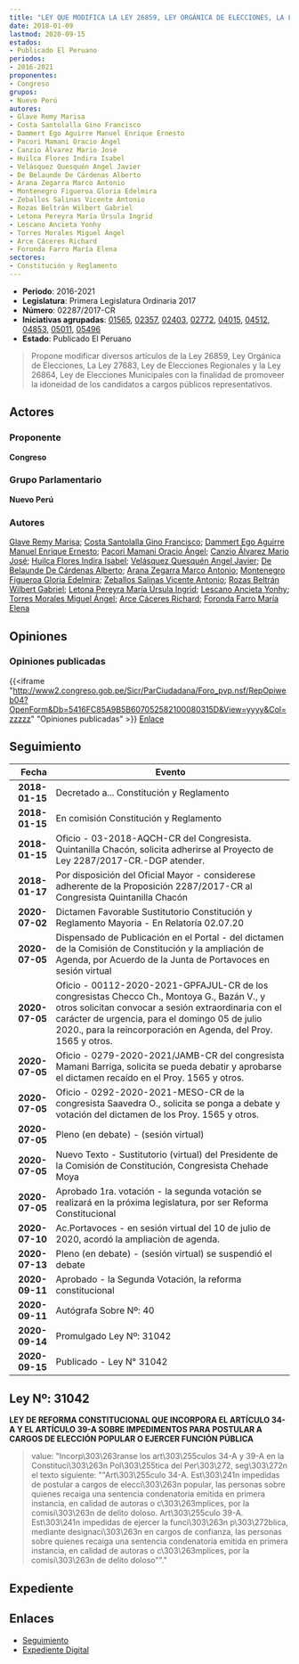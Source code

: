 ```yaml
---
title: "LEY QUE MODIFICA LA LEY 26859, LEY ORGÁNICA DE ELECCIONES, LA LEY 27683, LEY DE ELECCIONES REGIONALES Y LA LEY 26864, LEY DE ELECCIONES MUNICIPALES CON LA FINALIDAD DE PROMOVER LA IDONEIDAD DE LOS CANDIDATOS A CARGOS PÚBLICOS REPRESENTATIVOS"
date: 2018-01-09
lastmod: 2020-09-15
estados:
- Publicado El Peruano
periodos:
- 2016-2021
proponentes:
- Congreso
grupos:
- Nuevo Perú
autores:
- Glave Remy Marisa
- Costa Santolalla Gino Francisco
- Dammert Ego Aguirre Manuel Enrique Ernesto
- Pacori Mamani Oracio Ángel
- Canzio Álvarez Mario José
- Huilca Flores Indira Isabel
- Velásquez Quesquén Angel Javier
- De Belaunde De Cárdenas Alberto
- Arana Zegarra Marco Antonio
- Montenegro Figueroa Gloria Edelmira
- Zeballos Salinas Vicente Antonio
- Rozas Beltrán Wilbert Gabriel
- Letona Pereyra María Úrsula Ingrid
- Lescano Ancieta Yonhy
- Torres Morales Miguel Ángel
- Arce Cáceres Richard
- Foronda Farro María Elena
sectores:
- Constitución y Reglamento
---
```

- **Periodo**: 2016-2021
- **Legislatura**: Primera Legislatura Ordinaria 2017
- **Número**: 02287/2017-CR
- **Iniciativas agrupadas**: [01565](../../01500/01565), [02357](../../02300/02357), [02403](../../02400/02403), [02772](../../02700/02772), [04015](../../04000/04015), [04512](../../04500/04512), [04853](../../04800/04853), [05011](../../05000/05011), [05496](../../05400/05496)
- **Estado**: Publicado El Peruano

> Propone modificar diversos artículos de la Ley 26859, Ley Orgánica de Elecciones, La Ley 27683, Ley de Elecciones Regionales y la Ley 26864, Ley de Elecciones Municipales con la finalidad de promoveer la idoneidad de los candidatos a cargos públicos representativos.


## Actores

### Proponente

**Congreso**

### Grupo Parlamentario

**Nuevo Perú**

### Autores

[Glave Remy Marisa](mailto:mailto:mglave@congreso.gob.pe); [Costa Santolalla Gino Francisco](mailto:mailto:gcosta@congreso.gob.pe); [Dammert Ego Aguirre Manuel Enrique Ernesto](mailto:mailto:mdammert@congreso.gob.pe); [Pacori Mamani Oracio Ángel](mailto:mailto:opacori@congreso.gob.pe); [Canzio Álvarez Mario José](mailto:mailto:mcanzio@congreso.gob.pe); [Huilca Flores Indira Isabel](mailto:mailto:ihuilca@congreso.gob.pe); [Velásquez Quesquén Angel Javier](mailto:mailto:jvelasquezq@congreso.gob.pe); [De Belaunde De Cárdenas Alberto](mailto:mailto:adebelaunde@congreso.gob.pe); [Arana Zegarra Marco Antonio](mailto:mailto:marana@congreso.gob.pe); [Montenegro Figueroa Gloria Edelmira](mailto:mailto:gmontenegrof@congreso.gob.pe); [Zeballos Salinas Vicente Antonio](mailto:mailto:vzeballos@congreso.gob.pe); [Rozas Beltrán Wilbert Gabriel](mailto:mailto:wrozas@congreso.gob.pe); [Letona Pereyra María Úrsula Ingrid](mailto:mailto:mletona@congreso.gob.pe); [Lescano Ancieta Yonhy](mailto:mailto:ylescano@congreso.gob.pe); [Torres Morales Miguel Ángel](mailto:mailto:mtorresm@congreso.gob.pe); [Arce Cáceres Richard](mailto:mailto:rarce@congreso.gob.pe); [Foronda Farro María Elena](mailto:mailto:mforonda@congreso.gob.pe)

## Opiniones

### Opiniones publicadas

{{<iframe "http://www2.congreso.gob.pe/Sicr/ParCiudadana/Foro_pvp.nsf/RepOpiweb04?OpenForm&Db=5416FC85A9B5B607052582100080315D&View=yyyy&Col=zzzzz" "Opiniones publicadas" >}}
[Enlace](http://www2.congreso.gob.pe/Sicr/ParCiudadana/Foro_pvp.nsf/RepOpiweb04?OpenForm&Db=5416FC85A9B5B607052582100080315D&View=yyyy&Col=zzzzz)


## Seguimiento

| Fecha | Evento |
|------:|--------|
| **2018-01-15** | Decretado a... Constitución y Reglamento |
| **2018-01-15** | En comisión Constitución y Reglamento |
| **2018-01-15** | Oficio - 03-2018-AQCH-CR del Congresista. Quintanilla Chacón, solicita adherirse al Proyecto de Ley 2287/2017-CR.-DGP atender. |
| **2018-01-17** | Por disposición del Oficial Mayor - considerese adherente de la Proposición 2287/2017-CR al Congresista Quintanilla Chacón |
| **2020-07-02** | Dictamen Favorable Sustitutorio Constitución y Reglamento Mayoria - En Relatoría 02.07.20 |
| **2020-07-05** | Dispensado de Publicación en el Portal - del dictamen de la Comisión de Constitución y la ampliación de Agenda, por Acuerdo de la Junta de Portavoces en sesión virtual |
| **2020-07-05** | Oficio - 00112-2020-2021-GPFAJUL-CR de los congresistas Checco Ch., Montoya G., Bazán V., y otros solicitan convocar a sesión extraordinaria con el carácter de urgencia, para el domingo 05 de julio 2020., para la reincorporación en Agenda, del Proy. 1565 y otros. |
| **2020-07-05** | Oficio - 0279-2020-2021/JAMB-CR del congresista Mamani Barriga, solicita se pueda debatir y aprobarse el dictamen recaído en el Proy. 1565 y otros. |
| **2020-07-05** | Oficio - 0292-2020-2021-MESO-CR de la congresista Saavedra O., solicita se ponga a debate y votación del dictamen de los Proy. 1565 y otros. |
| **2020-07-05** | Pleno (en debate) - (sesión virtual) |
| **2020-07-05** | Nuevo Texto - Sustitutorio (virtual) del Presidente de la Comisión de Constitución, Congresista Chehade Moya |
| **2020-07-05** | Aprobado 1ra. votación - la segunda votación se realizará en la próxima legislatura, por ser Reforma Constitucional |
| **2020-07-10** | Ac.Portavoces - en sesión virtual del 10 de julio de 2020, acordó la ampliaciòn de agenda. |
| **2020-07-13** | Pleno (en debate) - (sesión virtual) se suspendió el debate |
| **2020-09-11** | Aprobado - la Segunda Votación, la reforma constitucional |
| **2020-09-11** | Autógrafa Sobre Nº: 40 |
| **2020-09-14** | Promulgado Ley Nº: 31042 |
| **2020-09-15** | Publicado - Ley N° 31042 |

## Ley Nº: 31042

**LEY DE REFORMA CONSTITUCIONAL QUE INCORPORA EL ARTÍCULO 34-A Y EL ARTÍCULO 39-A SOBRE IMPEDIMENTOS PARA POSTULAR A CARGOS DE ELECCIÓN POPULAR O EJERCER FUNCIÓN PÚBLICA**

> value: "Incorp\303\263ranse los art\303\255culos 34-A y 39-A en la Constituci\303\263n Pol\303\255tica del Per\303\272, seg\303\272n el texto siguiente: \"\"Art\303\255culo 34-A. Est\303\241n impedidas de postular a cargos de elecci\303\263n popular, las personas sobre quienes recaiga una sentencia condenatoria emitida en primera instancia, en calidad de autoras o c\303\263mplices, por la comisi\303\263n de delito doloso. Art\303\255culo 39-A. Est\303\241n impedidas de ejercer la funci\303\263n p\303\272blica, mediante designaci\303\263n en cargos de confianza, las personas sobre quienes recaiga una sentencia condenatoria emitida en primera instancia, en calidad de autoras o c\303\263mplices, por la comisi\303\263n de delito doloso\"\"."


## Expediente

## Enlaces

- [Seguimiento](http://www2.congreso.gob.pe/Sicr/TraDocEstProc/CLProLey2016.nsf/f7fff46988ca05b1052578e100829cc7/a464651e16cfca1c0525821000834baf?OpenDocument)
- [Expediente Digital](http://www2.congreso.gob.pe/Sicr/TraDocEstProc/CLProLey2016.nsf/f7fff46988ca05b1052578e100829cc7/a464651e16cfca1c0525821000834baf?OpenDocument&Click=05257FB7005EB655.eb71d0cf91d8294e05256cdf006b5706/$Body/0.1C6C)

